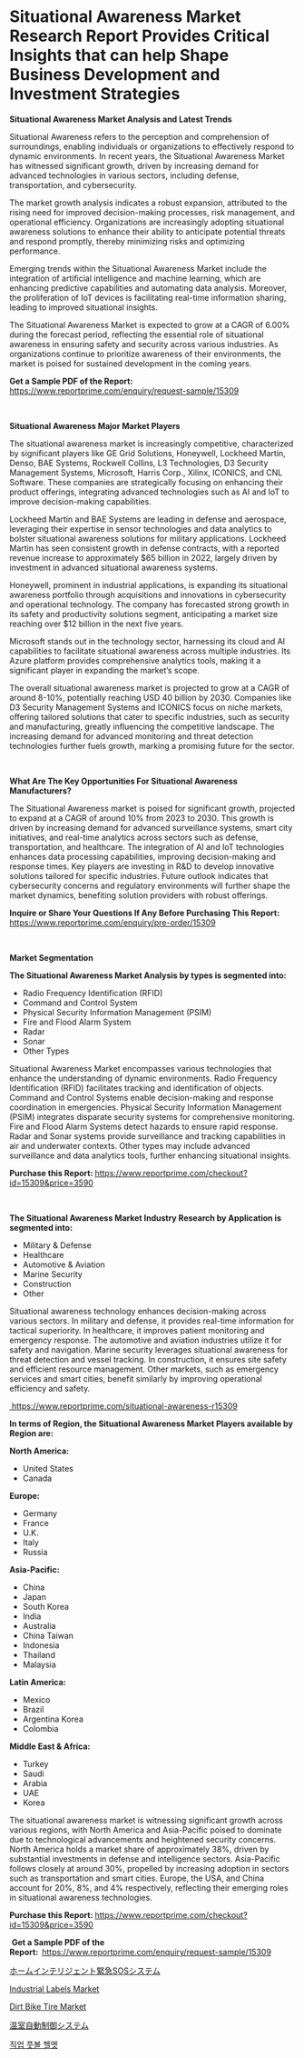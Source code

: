 <p><h1>Situational Awareness Market Research Report Provides Critical Insights that can help Shape Business Development and Investment Strategies</h1></p><p><strong>Situational Awareness Market Analysis and Latest Trends</strong></p>
<p><p>Situational Awareness refers to the perception and comprehension of surroundings, enabling individuals or organizations to effectively respond to dynamic environments. In recent years, the Situational Awareness Market has witnessed significant growth, driven by increasing demand for advanced technologies in various sectors, including defense, transportation, and cybersecurity. </p><p>The market growth analysis indicates a robust expansion, attributed to the rising need for improved decision-making processes, risk management, and operational efficiency. Organizations are increasingly adopting situational awareness solutions to enhance their ability to anticipate potential threats and respond promptly, thereby minimizing risks and optimizing performance.</p><p>Emerging trends within the Situational Awareness Market include the integration of artificial intelligence and machine learning, which are enhancing predictive capabilities and automating data analysis. Moreover, the proliferation of IoT devices is facilitating real-time information sharing, leading to improved situational insights. </p><p>The Situational Awareness Market is expected to grow at a CAGR of 6.00% during the forecast period, reflecting the essential role of situational awareness in ensuring safety and security across various industries. As organizations continue to prioritize awareness of their environments, the market is poised for sustained development in the coming years.</p></p>
<p><strong>Get a Sample PDF of the Report:&nbsp;</strong> <a href="https://www.reportprime.com/enquiry/request-sample/15309">https://www.reportprime.com/enquiry/request-sample/15309</a></p>
<p>&nbsp;</p>
<p><strong>Situational Awareness Major Market Players</strong></p>
<p><p>The situational awareness market is increasingly competitive, characterized by significant players like GE Grid Solutions, Honeywell, Lockheed Martin, Denso, BAE Systems, Rockwell Collins, L3 Technologies, D3 Security Management Systems, Microsoft, Harris Corp., Xilinx, ICONICS, and CNL Software. These companies are strategically focusing on enhancing their product offerings, integrating advanced technologies such as AI and IoT to improve decision-making capabilities.</p><p>Lockheed Martin and BAE Systems are leading in defense and aerospace, leveraging their expertise in sensor technologies and data analytics to bolster situational awareness solutions for military applications. Lockheed Martin has seen consistent growth in defense contracts, with a reported revenue increase to approximately $65 billion in 2022, largely driven by investment in advanced situational awareness systems.</p><p>Honeywell, prominent in industrial applications, is expanding its situational awareness portfolio through acquisitions and innovations in cybersecurity and operational technology. The company has forecasted strong growth in its safety and productivity solutions segment, anticipating a market size reaching over $12 billion in the next five years.</p><p>Microsoft stands out in the technology sector, harnessing its cloud and AI capabilities to facilitate situational awareness across multiple industries. Its Azure platform provides comprehensive analytics tools, making it a significant player in expanding the market’s scope.</p><p>The overall situational awareness market is projected to grow at a CAGR of around 8-10%, potentially reaching USD 40 billion by 2030. Companies like D3 Security Management Systems and ICONICS focus on niche markets, offering tailored solutions that cater to specific industries, such as security and manufacturing, greatly influencing the competitive landscape. The increasing demand for advanced monitoring and threat detection technologies further fuels growth, marking a promising future for the sector.</p></p>
<p>&nbsp;</p>
<p><strong>What Are The Key Opportunities For Situational Awareness Manufacturers?</strong></p>
<p><p>The Situational Awareness market is poised for significant growth, projected to expand at a CAGR of around 10% from 2023 to 2030. This growth is driven by increasing demand for advanced surveillance systems, smart city initiatives, and real-time analytics across sectors such as defense, transportation, and healthcare. The integration of AI and IoT technologies enhances data processing capabilities, improving decision-making and response times. Key players are investing in R&D to develop innovative solutions tailored for specific industries. Future outlook indicates that cybersecurity concerns and regulatory environments will further shape the market dynamics, benefiting solution providers with robust offerings.</p></p>
<p><strong>Inquire or Share Your Questions If Any Before Purchasing This Report:</strong> <a href="https://www.reportprime.com/enquiry/pre-order/15309">https://www.reportprime.com/enquiry/pre-order/15309</a></p>
<p>&nbsp;</p>
<p><strong>Market Segmentation</strong></p>
<p><strong>The Situational Awareness Market Analysis by types is segmented into:</strong></p>
<p><ul><li>Radio Frequency Identification (RFID)</li><li>Command and Control System</li><li>Physical Security Information Management (PSIM)</li><li>Fire and Flood Alarm System</li><li>Radar</li><li>Sonar</li><li>Other Types</li></ul></p>
<p><p>Situational Awareness Market encompasses various technologies that enhance the understanding of dynamic environments. Radio Frequency Identification (RFID) facilitates tracking and identification of objects. Command and Control Systems enable decision-making and response coordination in emergencies. Physical Security Information Management (PSIM) integrates disparate security systems for comprehensive monitoring. Fire and Flood Alarm Systems detect hazards to ensure rapid response. Radar and Sonar systems provide surveillance and tracking capabilities in air and underwater contexts. Other types may include advanced surveillance and data analytics tools, further enhancing situational insights.</p></p>
<p><strong>Purchase this Report:&nbsp;</strong><a href="https://www.reportprime.com/checkout?id=15309&price=3590">https://www.reportprime.com/checkout?id=15309&price=3590</a></p>
<p>&nbsp;</p>
<p><strong>The Situational Awareness Market Industry Research by Application is segmented into:</strong></p>
<p><ul><li>Military & Defense</li><li>Healthcare</li><li>Automotive & Aviation</li><li>Marine Security</li><li>Construction</li><li>Other</li></ul></p>
<p><p>Situational awareness technology enhances decision-making across various sectors. In military and defense, it provides real-time information for tactical superiority. In healthcare, it improves patient monitoring and emergency response. The automotive and aviation industries utilize it for safety and navigation. Marine security leverages situational awareness for threat detection and vessel tracking. In construction, it ensures site safety and efficient resource management. Other markets, such as emergency services and smart cities, benefit similarly by improving operational efficiency and safety.</p></p>
<p><a href="https://www.reportprime.com/situational-awareness-r15309">&nbsp;https://www.reportprime.com/situational-awareness-r15309</a></p>
<p><strong>In terms of Region, the Situational Awareness Market Players available by Region are:</strong></p>
<p>
    <p> <strong> North America: </strong>
        <ul>
            <li>United States</li>
            <li>Canada</li>
        </ul>
        </p> 
    <p> <strong> Europe: </strong>
        <ul>
            <li>Germany</li>
            <li>France</li>
            <li>U.K.</li>
            <li>Italy</li>
            <li>Russia</li>
        </ul>
        </p> 
    <p> <strong> Asia-Pacific: </strong>
        <ul>
            <li>China</li>
            <li>Japan</li>
            <li>South Korea</li>
            <li>India</li>
            <li>Australia</li>
            <li>China Taiwan</li>
            <li>Indonesia</li>
            <li>Thailand</li>
            <li>Malaysia</li>
        </ul>
        </p> 
    <p> <strong> Latin America: </strong>
        <ul>
            <li>Mexico</li>
            <li>Brazil</li>
            <li>Argentina Korea</li>
            <li>Colombia</li>
        </ul>
        </p> 
    <p> <strong> Middle East & Africa: </strong>
        <ul>
            <li>Turkey</li>
            <li>Saudi</li>
            <li>Arabia</li>
            <li>UAE</li>
            <li>Korea</li>
        </ul>
    </p>
    </p>
<p><p>The situational awareness market is witnessing significant growth across various regions, with North America and Asia-Pacific poised to dominate due to technological advancements and heightened security concerns. North America holds a market share of approximately 38%, driven by substantial investments in defense and intelligence sectors. Asia-Pacific follows closely at around 30%, propelled by increasing adoption in sectors such as transportation and smart cities. Europe, the USA, and China account for 20%, 8%, and 4% respectively, reflecting their emerging roles in situational awareness technologies.</p></p>
<p><strong>Purchase this Report: </strong><a href="https://www.reportprime.com/checkout?id=15309&price=3590">https://www.reportprime.com/checkout?id=15309&price=3590</a></p>
<p>&nbsp;<strong>Get a Sample PDF of the Report:&nbsp;&nbsp;</strong><a href="https://www.reportprime.com/enquiry/request-sample/15309">https://www.reportprime.com/enquiry/request-sample/15309</a></p>
<p><strong></strong></p>
<p><p><a href="https://medium.com/@ursulastark1948/home-intelligent-emergency-sos-system-ef9d162e55f6">ホームインテリジェント緊急SOSシステム</a></p><p><a href="https://www.linkedin.com/pulse/what-growth-drivers-industrial-labels-market-comprehensive-study-rbpof?trackingId=aMlCWUeFTfKYz68JmO8xMA%3D%3D">Industrial Labels Market</a></p><p><a href="https://issuu.com/reportprime-2/docs/dirt-bike-tire-market-size-2030.ppt_2ddd78b7c0e4c1">Dirt Bike Tire Market</a></p><p><a href="https://medium.com/@ursulastark1948/%E6%B8%A9%E5%AE%A4%E8%87%AA%E5%8B%95%E5%88%B6%E5%BE%A1%E3%82%B7%E3%82%B9%E3%83%86%E3%83%A0%E5%B8%82%E5%A0%B4%E3%81%AE%E5%8B%95%E5%90%91%E3%81%A8%E6%88%A6%E7%95%A5%E7%9A%84%E5%B8%82%E5%A0%B4%E3%82%A4%E3%83%B3%E3%82%B5%E3%82%A4%E3%83%88-2024%E5%B9%B4-2031%E5%B9%B4-6697bd2105d3?postPublishedType=initial">温室自動制御システム</a></p><p><a href="https://medium.com/@robertojones8678/profession-football-helmet-market-%EC%9D%98-%EA%B8%80%EB%A1%9C%EB%B2%8C-%EC%8B%9C%EC%9E%A5-%EA%B0%9C%EC%9A%94%EB%8A%94-%EC%A0%84-%EC%84%B8%EA%B3%84-%EB%B0%8F-%EC%A3%BC%EC%9A%94-%EC%8B%9C%EC%9E%A5%EC%9D%98-%EC%82%B0%EC%97%85%EC%97%90-%EC%98%81%ED%96%A5%EC%9D%84-%EB%AF%B8%EC%B9%98%EB%8A%94-%EC%A3%BC%EC%9A%94-%ED%8A%B8%EB%A0%8C%EB%93%9C%EC%97%90-%EB%8C%80%ED%95%9C-%EB%8F%85%ED%8A%B9%ED%95%9C-%EA%B4%80%EC%A0%90%EC%9D%84-%EC%A0%9C%EA%B3%B5%ED%95%A9%EB%8B%88%EB%8B%A4-de8d42aa6e25">직업 풋볼 헬멧</a></p></p>